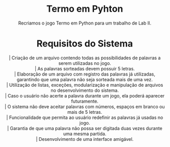 <h1 align="center">Termo em Pyhton</h1>

<p align="center">Recriamos o jogo Termo em Python para um trabalho de Lab II.</p>

<h1 align="center">Requisitos do Sistema</h1>

<p align="center">
| Criação de um arquivo contendo todas as possibilidades de palavras a serem utilizadas no jogo.<br>
| As palavras sorteadas devem possuir 5 letras.<br>
| Elaboração de um arquivo com registro das palavras já utilizadas, garantindo que uma palavra não seja sorteada mais de uma vez.<br>
| Utilização de listas, exceções, modularização e manipulação de arquivos no desenvolvimento do sistema.<br>
| Caso o usuário não acerte a palavra durante um jogo, ela poderá aparecer futuramente.<br>
| O sistema não deve aceitar palavras com números, espaços em branco ou mais de 5 letras.<br>
| Funcionalidade que permita ao usuário redefinir as palavras já usadas no jogo.<br>
| Garantia de que uma palavra não possa ser digitada duas vezes durante uma mesma partida.<br>
| Desenvolvimento de uma interface amigável.</p>
